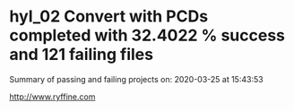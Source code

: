 # hyl_02 Convert with PCDs completed with 32.4022 % success and 121 failing files

Summary of passing and failing projects on: 2020-03-25 at 15:43:53

http://www.ryffine.com
